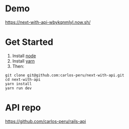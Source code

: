 # Demo

https://next-with-api-wbykqnmlyl.now.sh/

# Get Started

1. Install [node](https://nodejs.org/en/download/package-manager/)
2. Install [yarn](https://yarnpkg.com/lang/en/docs/install/)
3. Then:

```
git clone git@github.com:carlos-peru/next-with-api.git
cd next-with-api
yarn install
yarn run dev
```

# API repo

https://github.com/carlos-peru/rails-api
